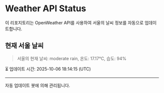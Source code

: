 
# Weather API Status

이 리포지토리는 OpenWeather API를 사용하여 서울의 날씨 정보를 자동으로 업데이트합니다.

## 현재 서울 날씨
> 서울의 현재 날씨: moderate rain, 온도: 17.17°C, 습도: 94%

⏳ 업데이트 시간: 2025-10-06 18:14:15 (UTC)

---
자동 업데이트 봇에 의해 관리됩니다.
